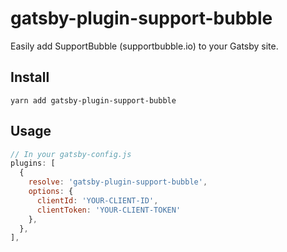 # gatsby-plugin-support-bubble

Easily add SupportBubble (supportbubble.io) to your Gatsby site.

## Install

`yarn add gatsby-plugin-support-bubble`

## Usage

```javascript
// In your gatsby-config.js
plugins: [
  {
    resolve: 'gatsby-plugin-support-bubble',
    options: {
      clientId: 'YOUR-CLIENT-ID',
      clientToken: 'YOUR-CLIENT-TOKEN'
    },
  },
],
```